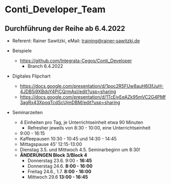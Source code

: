 # Conti_Developer_Team

## Durchführung der Reihe ab 6.4.2022

* Referent: Rainer Sawitzki, eMail: training@rainer-sawitzki.de

* Beispiele
  * https://github.com/Integrata-Cegos/Conti_Developer
    *  Branch 6.4.2022
    
* Digitales Flipchart
  * https://docs.google.com/presentation/d/1poc2R5FUw8auH6l3fJuH-4JDB5i9XBdoY4PiCQrmAsI/edit?usp=sharing
  * https://docs.google.com/presentation/d/1TcEjyEeAZk95mVC2G4PMf3agRx43XpoqTcdScUjmDBM/edit?usp=sharing
  
* Seminarzeiten
  * 4 Einheiten pro Tag, je Unterrichtseinheit etwa 90 Minuten
    * Refresher jeweils von 8:30 - 10:00, eine Unterrichtseinheit
  * 9:00 - 16:15
  * Kaffeepausen 10:30 - 10:45 und 14:30 - 14:45
  * Mittagspause 45’ 12:15-13:00
  * Dienstag 3.5. und Mittwoch 4.5. Seminarbeginn um 8:30! 
  * **ÄNDERUNGEN Block 3/Block 4**
    * Donnerstag 23.6. 9:00 - **16:45**
    * Donnerstag 24.6. **8:00 - 16:00**
    * Freitag 24.6., 1.7. **8:00 - 16:00**
    * Mittwoch 29.6 **13:00 - 16:45**
